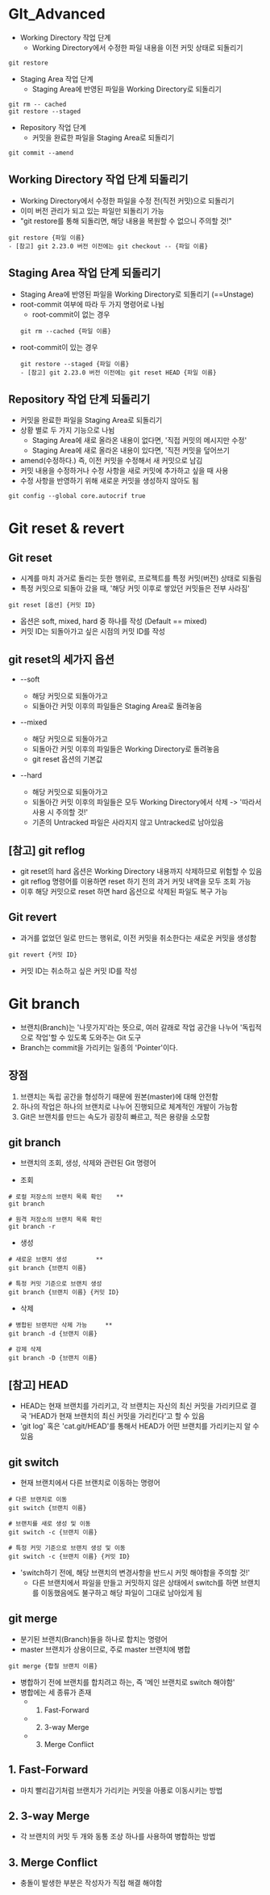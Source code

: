 # GIt_Advanced

- Working Directory 작업 단계
  - Working Directory에서 수정한 파일 내용을 이전 커밋 상태로 되돌리기
```
git restore
```

- Staging Area 작업 단계
  - Staging Area에 반영된 파일을 Working Directory로 되돌리기
```
git rm -- cached
git restore --staged
```

- Repository 작업 단계
  - 커밋을 완료한 파일을 Staging Area로 되돌리기
```
git commit --amend
```

## Working Directory 작업 단계 되돌리기
- Working Directory에서 수정한 파일을 수정 전(직전 커밋)으로 되돌리기
- 이미 버전 관리가 되고 있는 파일만 되돌리기 가능
- "git restore를 통해 되돌리면, 해당 내용을 복원할 수 없으니 주의할 것!"
```
git restore {파일 이름}
- [참고] git 2.23.0 버전 이전에는 git checkout -- {파일 이름}
```


## Staging Area 작업 단계 되돌리기
- Staging Area에 반영된 파일을 Working Directory로 되돌리기 (==Unstage)
- root-commit 여부에 따라 두 가지 명령어로 나뉨
  - root-commit이 없는 경우
  ```
  git rm --cached {파일 이름}
  ```
- root-commit이 있는 경우
  ```
  git restore --staged {파일 이름}
  - [참고] git 2.23.0 버전 이전에는 git reset HEAD {파일 이름}
  ```

## Repository 작업 단계 되돌리기
- 커밋을 완료한 파일을 Staging Area로 되돌리기
- 상황 별로 두 가지 기능으로 나뉨
  - Staging Area에 새로 올라온 내용이 없다면, '직접 커밋의 메시지만 수정'
  - Staging Area에 새로 올라온 내용이 있다면, '직전 커밋을 덮어쓰기
- amend(수정하다.) 즉, 이전 커밋을 수정해서 새 커밋으로 남김
- 커밋 내용을 수정하거나 수정 사항을 새로 커밋에 추가하고 싶을 때 사용
- 수정 사항을 반영하기 위해 새로운 커밋을 생성하지 않아도 됨


```
git config --global core.autocrif true
```



# Git reset & revert
## Git reset
- 시계를 마치 과거로 돌리는 듯한 행위로, 프로젝트를 특정 커밋(버전) 상태로 되돌림
- 특정 커밋으로 되돌아 갔을 때, '해당 커밋 이후로 쌓았던 커밋들은 전부 사라짐'
```
git reset [옵션] {커밋 ID}
```
  - 옵션은 soft, mixed, hard 중 하나를 작성 (Default == mixed)
  - 커밋 ID는 되돌아가고 싶은 시점의 커밋 ID를 작성

## git reset의 세가지 옵션
- --soft
  - 해당 커밋으로 되돌아가고
  - 되돌아간 커밋 이후의 파일들은 Staging Area로 돌려놓음

- --mixed
  - 해당 커밋으로 되돌아가고
  - 되돌아간 커밋 이후의 파일들은 Working Directory로 돌려놓음
  - git reset 옵션의 기본값

- --hard
  - 해당 커밋으로 되돌아가고
  - 되돌아간 커밋 이후의 파일들은 모두 Working Directory에서 삭제 -> '따라서 사용 시 주의할 것!'
  - 기존의 Untracked 파일은 사라지지 않고 Untracked로 남아있음

## [참고] git reflog
- git reset의 hard 옵션은 Working Directory 내용까지 삭제하므로 위험할 수 있음
- git reflog 명령어를 이용하면 reset 하기 전의 과거 커밋 내역을 모두 조회 가능
- 이후 해당 커밋으로 reset 하면 hard 옵션으로 삭제된 파일도 복구 가능

## Git revert
- 과거를 없었던 일로 만드는 행위로, 이전 커밋을 취소한다는 새로운 커밋을 생성함
```
git revert {커밋 ID}
```
  - 커밋 ID는 취소하고 싶은 커밋 ID를 작성

# Git branch
- 브랜치(Branch)는 '나뭇가지'라는 뜻으로, 여러 갈래로 작업 공간을 나누어 '독립적으로 작업'할 수 있도록 도와주는 Git 도구
- Branch는 commit을 가리키는 일종의 'Pointer'이다.

## 장점
1. 브랜치는 독립 공간을 형성하기 때문에 원본(master)에 대해 안전함
2. 하나의 작업은 하나의 브랜치로 나누어 진행되므로 체계적인 개발이 가능함
3. Git은 브랜치를 만드는 속도가 굉장히 빠르고, 적은 용량을 소모함

## git branch
- 브랜치의 조회, 생성, 삭제와 관련된 Git 명령어

- 조회
```
# 로컬 저장소의 브랜치 목록 확인    **
git branch

# 원격 저장소의 브랜치 목록 확인
git branch -r
```

- 생성
```
# 새로운 브랜치 생성        **
git branch {브랜치 이름}

# 특정 커밋 기준으로 브랜치 생성
git branch {브랜치 이름} {커밋 ID}
```

- 삭제
```
# 병합된 브랜치만 삭제 가능     **
git branch -d {브랜치 이름}

# 강제 삭제
git branch -D {브랜치 이름}
```

## [참고] HEAD
- HEAD는 현재 브랜치를 가리키고, 각 브랜치는 자신의 최신 커밋을 가리키므로 결국 'HEAD가 현재 브랜치의 최신 커밋을 가리킨다'고 할 수 있음
- 'git log' 혹은 'cat.git/HEAD'를 통해서 HEAD가 어떤 브랜치를 가리키는지 알 수 있음

## git switch
- 현재 브랜치에서 다른 브랜치로 이동하는 명령어

```
# 다른 브랜치로 이동
git switch {브랜치 이름}

# 브랜치를 새로 생성 및 이동
git switch -c {브랜치 이름}

# 특정 커밋 기준으로 브랜치 생성 및 이동
git switch -c {브랜치 이름} {커밋 ID}
```
- 'switch하기 전에, 해당 브랜치의 변경사항을 반드시 커밋 해야함을 주의할 것!'
  - 다른 브랜치에서 파일을 만들고 커밋하지 않은 상태에서 switch를 하면 브랜치를 이동했음에도 불구하고 해당 파일이 그대로 남아있게 됨

## git merge
- 분기된 브랜치(Branch)들을 하나로 합치는 명령어
- master 브랜치가 상용이므로, 주로 master 브랜치에 병합
```
git merge {합칠 브랜치 이름}
```
  - 병합하기 전에 브랜치를 합치려고 하는, 즉 '메인 브랜치로 switch 해야함'
  - 병합에는 세 종류가 존재
    - 1. Fast-Forward
    - 2. 3-way Merge
    - 3. Merge Conflict

## 1. Fast-Forward
- 마치 빨리감기처럼 브랜치가 가리키는 커밋을 아픙로 이동시키는 방법

## 2. 3-way Merge
- 각 브랜치의 커밋 두 개와 동통 조상 하나를 사용하여 병합하는 방법

## 3. Merge Conflict
- 충돌이 발생한 부분은 작성자가 직접 해결 해야함

